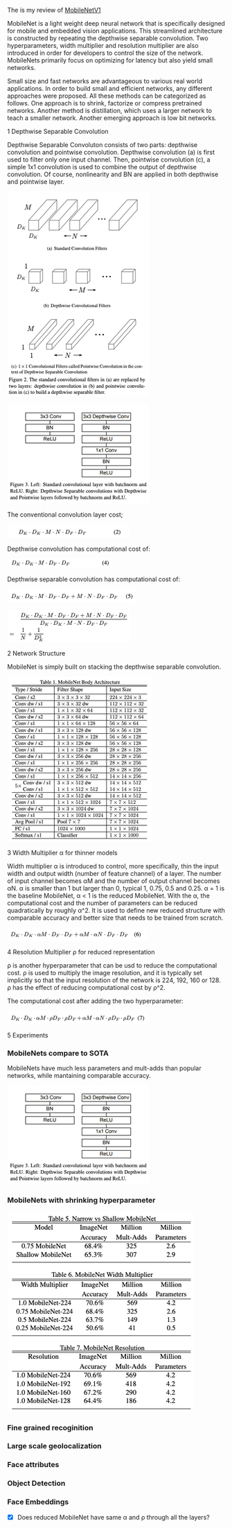 The is my review of [MobileNetV1](https://arxiv.org/abs/1704.04861v1)


MobileNet is a light weight deep neural network that is specifically designed for mobile and embedded vision applications. This streamlined architecture is constructed by repeating the depthwise separable convolution. Two hyperparameters, width multiplier and resolution multiplier are also introduced in order for developers to control the size of the network. MobileNets primarily focus on optimizing for latency but also yield small networks. 

Small size and fast networks are advantageous to various real world applications. In order to build small and efficient networks, any different approaches were proposed. All these methods can be categorized as follows. One approach is to shrink, factorize or compress pretrained networks. Another method is distillation, which uses a larger network to teach a smaller network. Another emerging approach is low bit networks.   


1 Depthwise Separable Convolution 

Depthwise Separable Convoluton consists of two parts: depthwise convolution and pointwise convolution. Depthwise convolution (a) is first used to filter only one input channel. Then, pointwise convolution (c), a simple 1x1 convolution is used to combine the output of depthwise convolution. Of course, nonlinearity and BN are applied in both depthwise and pointwise layer. 

![figure 2](/images/MobileNetV1/figure2.png)

![figure 3](/images/MobileNetV1/figure3.png)

The conventional convolution layer cost; 

![originalcost](/images/MobileNetV1/originalcost.png)

Depthwise convolution has computational cost of: 

![deothwisecost](/images/MobileNetV1/depthwisecost.png)

Depthwise separable convolution has computational cost of: 

![deothwisecost](/images/MobileNetV1/cheapcost.png)

![costratio](/images/MobileNetV1/costratio.png)

2 Network Structure 

MobileNet is simply built on stacking the depthwise separable convolution. 

![table 1](/images/MobileNetV1/table1.png)

3 Width Multiplier α for thinner models 

Width multiplier α is introduced to control, more specifically, thin the input width and output width (number of feature channel) of a layer. The number of input channel becomes αM and the number of output channel becomes αN. α is smaller than 1 but larger than 0, typical 1, 0.75, 0.5 and 0.25. α = 1 is the baseline MobileNet, α < 1 is the reduced MobileNet. With the α, the computational cost and the number of parameters can be reduced quadratically by roughly α^2. It is used to define new reduced structure with comparable accuracy and better size that needs to be trained from scratch.  

![formula 6](/images/MobileNetV1/formula6.png)  

4 Resolution Multiplier ρ for reduced representation 

ρ is another hyperparameter that can be usd to reduce the computational cost. ρ is used to multiply the image resolution, and it is typically set implicitly so that the input resolution of the network is 224, 192, 160 or 128. ρ has the effect of reducing computational cost by ρ^2. 

The computational cost after adding the two hyperparameter:

![cost](/images/MobileNetV1/cost.png)

5 Experiments 

### MobileNets compare to SOTA 

MobileNets have much less parameters and mult-adds than popular networks, while mantaining comparable accuracy. 

![sota](/images/MobileNetV1/figure3.png)

### MobileNets with shrinking hyperparameter 

![shrinked](/images/MobileNetV1/shrinked.png)

### Fine grained recoginition 

### Large scale geolocalization 

### Face attributes 

### Object Detection 

### Face Embeddings 


- [x] Does reduced MobileNet have same α and ρ through all the layers? 